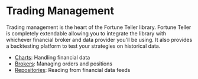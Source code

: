 # Trading Management

Trading management is the heart of the Fortune Teller library. Fortune Teller is completely extendable allowing you to integrate the library with whichever financial broker and data provider you'll be using. It also provides a backtesting platform to test your strategies on historical data. 

* [Charts](./chart/): Handling financial data
* [Brokers](./broker/): Managing orders and positions
* [Repositories](./repository/): Reading from financial data feeds